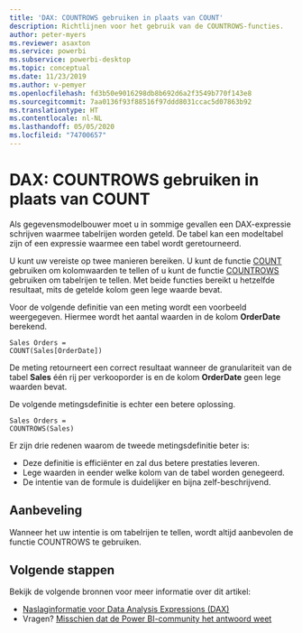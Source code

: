 ```yaml
---
title: 'DAX: COUNTROWS gebruiken in plaats van COUNT'
description: Richtlijnen voor het gebruik van de COUNTROWS-functies.
author: peter-myers
ms.reviewer: asaxton
ms.service: powerbi
ms.subservice: powerbi-desktop
ms.topic: conceptual
ms.date: 11/23/2019
ms.author: v-pemyer
ms.openlocfilehash: fd3b50e9016298db8b692d6a2f3549b770f143e8
ms.sourcegitcommit: 7aa0136f93f88516f97ddd8031ccac5d07863b92
ms.translationtype: HT
ms.contentlocale: nl-NL
ms.lasthandoff: 05/05/2020
ms.locfileid: "74700657"
---
```

# <a name="dax-use-countrows-instead-of-count"></a>DAX: COUNTROWS gebruiken in plaats van COUNT

Als gegevensmodelbouwer moet u in sommige gevallen een DAX-expressie schrijven waarmee tabelrijen worden geteld. De tabel kan een modeltabel zijn of een expressie waarmee een tabel wordt geretourneerd.

U kunt uw vereiste op twee manieren bereiken. U kunt de functie [COUNT](/dax/count-function-dax) gebruiken om kolomwaarden te tellen of u kunt de functie [COUNTROWS](/dax/countrows-function-dax) gebruiken om tabelrijen te tellen. Met beide functies bereikt u hetzelfde resultaat, mits de getelde kolom geen lege waarde bevat.

Voor de volgende definitie van een meting wordt een voorbeeld weergegeven. Hiermee wordt het aantal waarden in de kolom **OrderDate** berekend.

```dax
Sales Orders =
COUNT(Sales[OrderDate])
```

De meting retourneert een correct resultaat wanneer de granulariteit van de tabel **Sales** één rij per verkooporder is en de kolom **OrderDate** geen lege waarden bevat.

De volgende metingsdefinitie is echter een betere oplossing.

```dax
Sales Orders =
COUNTROWS(Sales)
```

Er zijn drie redenen waarom de tweede metingsdefinitie beter is:

- Deze definitie is efficiënter en zal dus betere prestaties leveren.
- Lege waarden in eender welke kolom van de tabel worden genegeerd.
- De intentie van de formule is duidelijker en bijna zelf-beschrijvend.

## <a name="recommendation"></a>Aanbeveling

Wanneer het uw intentie is om tabelrijen te tellen, wordt altijd aanbevolen de functie COUNTROWS te gebruiken.

## <a name="next-steps"></a>Volgende stappen

Bekijk de volgende bronnen voor meer informatie over dit artikel:

- [Naslaginformatie voor Data Analysis Expressions (DAX)](/dax/)
- Vragen? [Misschien dat de Power BI-community het antwoord weet](https://community.powerbi.com/)
